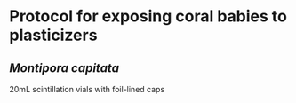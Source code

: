 # Protocol for exposing coral babies to plasticizers

## *Montipora capitata*



20mL scintillation vials with foil-lined caps

